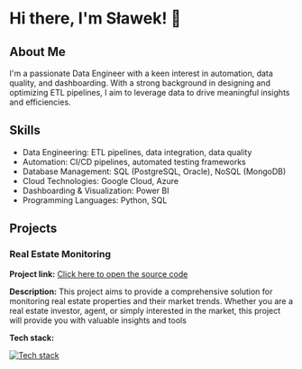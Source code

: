 # Hi there, I'm Sławek! 👋

## About Me
I'm a passionate Data Engineer with a keen interest in automation, data quality, and dashboarding. With a strong background in designing and optimizing ETL pipelines, I aim to leverage data to drive meaningful insights and efficiencies.

## Skills
 - Data Engineering: ETL pipelines, data integration, data quality
 - Automation: CI/CD pipelines, automated testing frameworks
 - Database Management: SQL (PostgreSQL, Oracle), NoSQL (MongoDB)
 - Cloud Technologies: Google Cloud, Azure
 - Dashboarding & Visualization: Power BI
 - Programming Languages: Python, SQL

## Projects
### Real Estate Monitoring

**Project link:** [Click here to open the source code](https://github.com/slawomirse/real-estate-monitoring)

**Description:** This project aims to provide a comprehensive solution for monitoring real estate properties and their market trends. Whether you are a real estate investor, agent, or simply interested in the market, this project will provide you with valuable insights and tools

**Tech stack:**

[![Tech stack](https://skillicons.dev/icons?i=docker,gcp,mongodb,py)](https://skillicons.dev)
